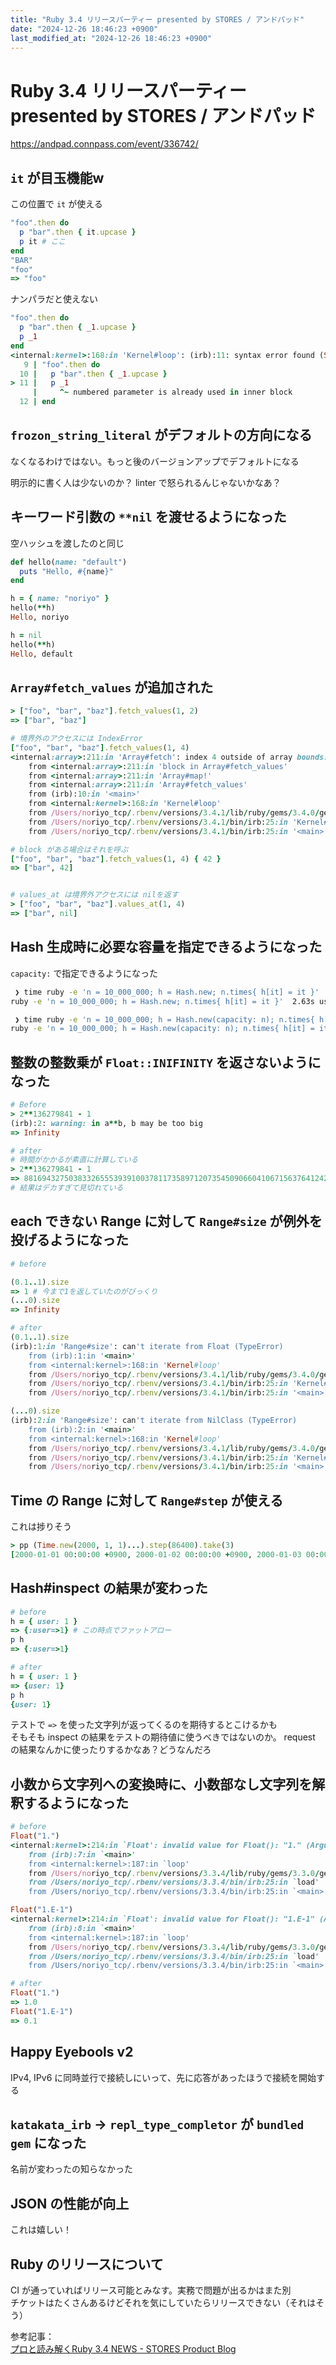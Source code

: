 ```yaml
---
title: "Ruby 3.4 リリースパーティー presented by STORES / アンドパッド"
date: "2024-12-26 18:46:23 +0900"
last_modified_at: "2024-12-26 18:46:23 +0900"
---
```


# Ruby 3.4 リリースパーティー presented by STORES / アンドパッド
https://andpad.connpass.com/event/336742/

## `it` が目玉機能w

この位置で `it` が使える

```rb
"foo".then do
  p "bar".then { it.upcase }
  p it # ここ
end
"BAR"
"foo"
=> "foo"
```

ナンパラだと使えない

```rb
"foo".then do
  p "bar".then { _1.upcase }
  p _1
end
<internal:kernel>:168:in 'Kernel#loop': (irb):11: syntax error found (SyntaxError)
   9 | "foo".then do
  10 |   p "bar".then { _1.upcase }
> 11 |   p _1
     |     ^~ numbered parameter is already used in inner block
  12 | end
```


## `frozon_string_literal` がデフォルトの方向になる  
なくなるわけではない。もっと後のバージョンアップでデフォルトになる  

明示的に書く人は少ないのか？ linter で怒られるんじゃないかなあ？

## キーワード引数の `**nil` を渡せるようになった
空ハッシュを渡したのと同じ

```rb
def hello(name: "default")
  puts "Hello, #{name}"
end

h = { name: "noriyo" }
hello(**h)
Hello, noriyo

h = nil
hello(**h)
Hello, default
```

## `Array#fetch_values` が追加された

```rb
> ["foo", "bar", "baz"].fetch_values(1, 2)
=> ["bar", "baz"]

# 境界外のアクセスには IndexError
["foo", "bar", "baz"].fetch_values(1, 4)
<internal:array>:211:in 'Array#fetch': index 4 outside of array bounds: -3...3 (IndexError)
	from <internal:array>:211:in 'block in Array#fetch_values'
	from <internal:array>:211:in 'Array#map!'
	from <internal:array>:211:in 'Array#fetch_values'
	from (irb):10:in '<main>'
	from <internal:kernel>:168:in 'Kernel#loop'
	from /Users/noriyo_tcp/.rbenv/versions/3.4.1/lib/ruby/gems/3.4.0/gems/irb-1.14.3/exe/irb:9:in '<top (required)>'
	from /Users/noriyo_tcp/.rbenv/versions/3.4.1/bin/irb:25:in 'Kernel#load'
	from /Users/noriyo_tcp/.rbenv/versions/3.4.1/bin/irb:25:in '<main>'

# block がある場合はそれを呼ぶ
["foo", "bar", "baz"].fetch_values(1, 4) { 42 }
=> ["bar", 42]


# values_at は境界外アクセスには nilを返す
> ["foo", "bar", "baz"].values_at(1, 4)
=> ["bar", nil]
```

## Hash 生成時に必要な容量を指定できるようになった
`capacity:` で指定できるようになった

```zsh
 ❯ time ruby -e 'n = 10_000_000; h = Hash.new; n.times{ h[it] = it }'
ruby -e 'n = 10_000_000; h = Hash.new; n.times{ h[it] = it }'  2.63s user 0.29s system 85% cpu 3.421 total

 ❯ time ruby -e 'n = 10_000_000; h = Hash.new(capacity: n); n.times{ h[it] = it }'
ruby -e 'n = 10_000_000; h = Hash.new(capacity: n); n.times{ h[it] = it }'  1.90s user 0.16s system 82% cpu 2.485 total
```

## 整数の整数乗が `Float::INIFINITY` を返さないようになった

```rb
# Before
> 2**136279841 - 1
(irb):2: warning: in a**b, b may be too big
=> Infinity

# after
# 時間がかかるが素直に計算している
> 2**136279841 - 1
=> 88169432750383326555393910037811735897120735450906604106715637641242263069475684144172599034772328310883750973995977687416411861067989576855>
# 結果はデカすぎて見切れている
```
## each できない Range に対して `Range#size` が例外を投げるようになった

```rb
# before

(0.1..1).size
=> 1 # 今まで1を返していたのがびっくり
(...0).size
=> Infinity

# after
(0.1..1).size
(irb):1:in 'Range#size': can't iterate from Float (TypeError)
	from (irb):1:in '<main>'
	from <internal:kernel>:168:in 'Kernel#loop'
	from /Users/noriyo_tcp/.rbenv/versions/3.4.1/lib/ruby/gems/3.4.0/gems/irb-1.14.3/exe/irb:9:in '<top (required)>'
	from /Users/noriyo_tcp/.rbenv/versions/3.4.1/bin/irb:25:in 'Kernel#load'
	from /Users/noriyo_tcp/.rbenv/versions/3.4.1/bin/irb:25:in '<main>'

(...0).size
(irb):2:in 'Range#size': can't iterate from NilClass (TypeError)
	from (irb):2:in '<main>'
	from <internal:kernel>:168:in 'Kernel#loop'
	from /Users/noriyo_tcp/.rbenv/versions/3.4.1/lib/ruby/gems/3.4.0/gems/irb-1.14.3/exe/irb:9:in '<top (required)>'
	from /Users/noriyo_tcp/.rbenv/versions/3.4.1/bin/irb:25:in 'Kernel#load'
	from /Users/noriyo_tcp/.rbenv/versions/3.4.1/bin/irb:25:in '<main>'
```

## Time の Range に対して `Range#step` が使える
これは捗りそう

```rb
> pp (Time.new(2000, 1, 1)...).step(86400).take(3)
[2000-01-01 00:00:00 +0900, 2000-01-02 00:00:00 +0900, 2000-01-03 00:00:00 +0900]
```

## Hash#inspect の結果が変わった

```rb
# before
h = { user: 1 }
=> {:user=>1} # この時点でファットアロー
p h
=> {:user=>1}

# after
h = { user: 1 }
=> {user: 1}
p h
{user: 1}
```

テストで `=>` を使った文字列が返ってくるのを期待するとこけるかも  
そもそも inspect の結果をテストの期待値に使うべきではないのか。 request の結果なんかに使ったりするかなあ？どうなんだろ

## 小数から文字列への変換時に、小数部なし文字列を解釈するようになった

```rb
# before
Float("1.")
<internal:kernel>:214:in `Float': invalid value for Float(): "1." (ArgumentError)
	from (irb):7:in `<main>'
	from <internal:kernel>:187:in `loop'
	from /Users/noriyo_tcp/.rbenv/versions/3.3.4/lib/ruby/gems/3.3.0/gems/irb-1.13.1/exe/irb:9:in `<top (required)>'
	from /Users/noriyo_tcp/.rbenv/versions/3.3.4/bin/irb:25:in `load'
	from /Users/noriyo_tcp/.rbenv/versions/3.3.4/bin/irb:25:in `<main>'

Float("1.E-1")
<internal:kernel>:214:in `Float': invalid value for Float(): "1.E-1" (ArgumentError)
	from (irb):8:in `<main>'
	from <internal:kernel>:187:in `loop'
	from /Users/noriyo_tcp/.rbenv/versions/3.3.4/lib/ruby/gems/3.3.0/gems/irb-1.13.1/exe/irb:9:in `<top (required)>'
	from /Users/noriyo_tcp/.rbenv/versions/3.3.4/bin/irb:25:in `load'
	from /Users/noriyo_tcp/.rbenv/versions/3.3.4/bin/irb:25:in `<main>'

# after
Float("1.")
=> 1.0
Float("1.E-1")
=> 0.1
```

## Happy Eyebools v2
IPv4, IPv6 に同時並行で接続しにいって、先に応答があったほうで接続を開始する

## `katakata_irb` -> `repl_type_completor` が `bundled gem` になった  
名前が変わったの知らなかった

## JSON の性能が向上
これは嬉しい！

## Ruby のリリースについて
CI が通っていればリリース可能とみなす。実務で問題が出るかはまた別  
チケットはたくさんあるけどそれを気にしていたらリリースできない（それはそう）

参考記事：  
[プロと読み解くRuby 3.4 NEWS - STORES Product Blog](https://product.st.inc/entry/2024/12/25/154728)

